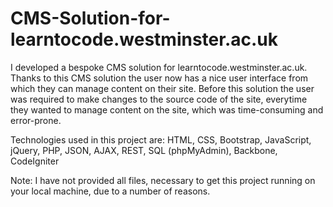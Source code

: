 # CMS-Solution-for-learntocode.westminster.ac.uk
I developed a bespoke CMS solution for learntocode.westminster.ac.uk. Thanks to this CMS solution the user now has a nice user interface from which they can manage content on their site. Before this solution the user was required to make changes to the source code of the site, everytime they wanted to manage content on the site, which was time-consuming and error-prone. 

Technologies used in this project are: HTML, CSS, Bootstrap, JavaScript, jQuery, PHP, JSON, AJAX, REST, SQL (phpMyAdmin), Backbone, CodeIgniter

Note: I have not provided all files, necessary to get this project running on your local machine, due to a number of reasons.
